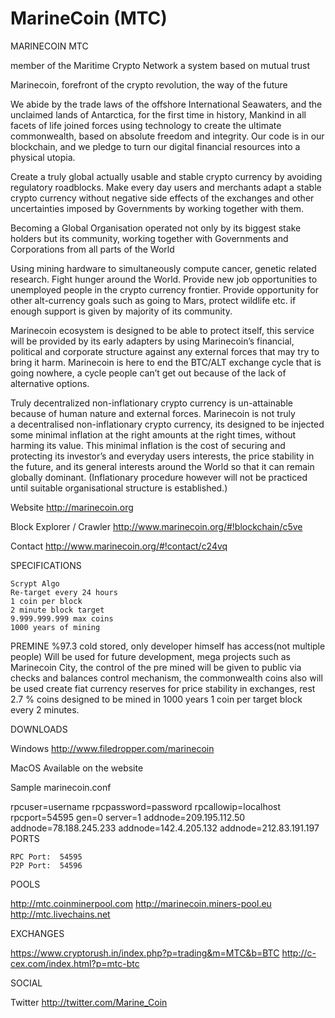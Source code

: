 MarineCoin (MTC)
===========
MARINECOIN MTC

 

member of the Maritime Crypto Network
a system based on mutual trust

Marinecoin, forefront of the crypto revolution, the way of the future

We abide by the trade laws of the offshore International Seawaters, and the unclaimed lands of Antarctica, for the first time in history, Mankind in all facets of life joined forces using technology to create the ultimate commonwealth, based on absolute freedom and integrity. Our code is in our blockchain, and we pledge to turn our digital financial resources into a physical utopia.</span></span></span></p>

Create a truly global actually usable and stable crypto currency by avoiding regulatory roadblocks.
Make every day users and merchants adapt a stable crypto currency without negative side effects of the exchanges and other uncertainties imposed by Governments by working together with them.

Becoming a Global&nbsp;Organisation&nbsp;operated not only by its biggest stake holders but its community, working together with Governments and Corporations from all parts of the World

Using mining hardware to simultaneously compute cancer, genetic related research.&nbsp;Fight hunger around the World.
Provide new job opportunities to unemployed people in the crypto currency frontier.
Provide opportunity for other alt-currency goals such as going to Mars, protect wildlife etc. if enough support is given by majority of its community.

Marinecoin ecosystem is designed to be able to protect itself, this service will be provided by its early adapters by using Marinecoin&rsquo;s financial, political and corporate structure against any external forces that may try to bring it harm. Marinecoin is here to end the BTC/ALT exchange cycle that is going nowhere, a cycle people can&rsquo;t get out because of the lack of alternative options.

Truly decentralized non-inflationary crypto currency is un-attainable because of human nature and external forces. Marinecoin is not truly a&nbsp;decentralised&nbsp;non-inflationary crypto currency, its designed to be injected some minimal inflation at the right amounts at the right times, without harming its value. This minimal inflation is the cost of securing and protecting its investor&rsquo;s and everyday users interests, the price stability in the future, and its general interests around the World so that it can remain globally dominant. (Inflationary procedure however will not be practiced until suitable&nbsp;organisational&nbsp;structure is established.)

Website
http://marinecoin.org

Block Explorer / Crawler
http://www.marinecoin.org/#!blockchain/c5ve

Contact
http://www.marinecoin.org/#!contact/c24vq

SPECIFICATIONS

    Scrypt Algo
    Re-target every 24 hours
    1 coin per block
    2 minute block target
    9.999.999.999 max coins
    1000 years of mining

 

PREMINE
%97.3 cold stored, only developer himself has access(not multiple people) Will be used for future development, mega projects such as Marinecoin City, the control of the pre mined will be given to public via checks and balances control mechanism, the commonwealth coins also will be used create fiat currency reserves for price stability in exchanges, rest 2.7 % coins designed to be mined in 1000 years 1 coin per target block every 2 minutes.

DOWNLOADS

Windows
http://www.filedropper.com/marinecoin

MacOS
Available on the website


Sample marinecoin.conf

rpcuser=username
rpcpassword=password
rpcallowip=localhost
rpcport=54595
gen=0
server=1
addnode=209.195.112.50
addnode=78.188.245.233
addnode=142.4.205.132
addnode=212.83.191.197
PORTS

    RPC Port:  54595
    P2P Port:  54596

 

POOLS

http://mtc.coinminerpool.com
http://marinecoin.miners-pool.eu
http://mtc.livechains.net

EXCHANGES

https://www.cryptorush.in/index.php?p=trading&m=MTC&b=BTC
http://c-cex.com/index.html?p=mtc-btc

SOCIAL

Twitter
http://twitter.com/Marine_Coin

